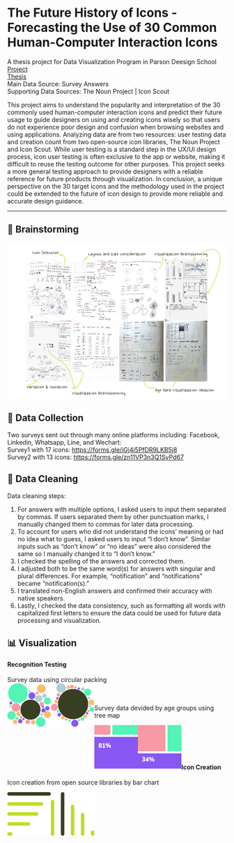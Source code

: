 # The Future History of Icons - Forecasting the Use of 30 Common Human-Computer Interaction Icons
A thesis project for Data Visualization Program in Parson Deesign School <br>
[Project](https://zorawan.github.io/TheFutureHistoryOfIcon/) <br>
[Thesis](https://docs.google.com/document/d/1EknL8zLd__2AZSUz4rYSHgyJjq3gbQ5b0okhyFnqp50/edit?usp=sharing) <br>
Main Data Source: Survey Answers <br>
Supporting Data Sources: The Noun Project | Icon Scout <br>

This project aims to understand the popularity and interpretation of the 30 commonly used human-computer interaction icons and predict their future usage to guide designers on using and creating icons wisely so that users do not experience poor design and confusion when browsing websites and using applications. Analyzing data are from two resources: user testing data and creation count from two open-source icon libraries, The Noun Project and Icon Scout. While user testing is a standard step in the UX/UI design process, icon user testing is often exclusive to the app or website, making it difficult to reuse the testing outcome for other purposes. This project seeks a more general testing approach to provide designers with a reliable reference for future products through visualization. In conclusion, a unique perspective on the 30 target icons and the methodology used in the project could be extended to the future of icon design to provide more reliable and accurate design guidance.

-------------------------------------------------------------

## :brain: Brainstorming
![All the ideation sketchs](Brainstorming.png)
## :page_facing_up: Data Collection
Two surveys sent out through many online platforms including: Facebook, Linkedin, Whatsapp, Line, and Wechart:<br>
Survey1 with 17 icons: https://forms.gle/iGj4i5PfDR9LKB5j8 <br>
Survey2 with 13 icons: https://forms.gle/zn11VP3n3Q1SvPd67 <br>

## :broom: Data Cleaning
Data cleaning steps:<br>
1. For answers with multiple options, I asked users to input them separated by commas. If users separated them by other punctuation marks, I manually changed them to commas for later data processing.
2. To account for users who did not understand the icons’ meaning or had no idea what to guess, I asked users to input “I don’t know”. Similar inputs such as “don’t know” or “no ideas” were also considered the same so I  manually changed it to “I don’t know.”
3. I checked the spelling of the answers and corrected them.
4. I adjusted both to be the same word(s) for answers with singular and plural differences. For example, “notification” and “notifications” became “notification(s).”
5. I translated non-English answers and confirmed their accuracy with native speakers.
6. Lastly, I checked the data consistency, such as formatting all words with capitalized first letters to ensure the data could be used for future data processing and visualization.

## :bar_chart: Visualization

#### Recognition Testing
Survey data using circular packing <br>
 <img src="wires/circlePack_wire1.svg" alt="visualization1 wireframe-circlePack1" width="100" height="100" align="left"/>
 <img src="wires/circlePack_wire2.svg" alt="visualization1 wireframe-circlePack2" width="100" height="100" align="left"/>
 <br><br>

Survey data devided by age groups using tree map <br>

 <img src="wires/treemap_wire1.svg" alt="visualization2 wireframe-treemap1" width="100" height="100" align="left"/>
 <img src="wires/treemap_wire2.svg" alt="visualization2 wireframe-treemap2" width="100" height="100" align="left"/>
 <br><br><br><br>
 
#### Icon Creation
Icon creation from open source libraries by bar chart <br>

 <img src="wires/barchart_wire1.svg" alt="visualization3 wireframe-barChart1" width="100" height="100" align="left"/>
 <img src="wires/barchart_wire2.svg" alt="visualization3 wireframe-barChart2" width="100" height="100" align="left"/>
 
<!--
## :star2: Outcome
![Final Outcome for icon-folder](final_card_folder.svg)
-->
